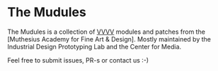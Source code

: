 # The Mudules

The Mudules is a collection of [VVVV](http://vvvv.org) modules and patches from the [Muthesius Academy for Fine Art & Design]. Mostly maintained by the Industrial Design Prototyping Lab and the Center for Media.

Feel free to submit issues, PR-s or contact us :-)
